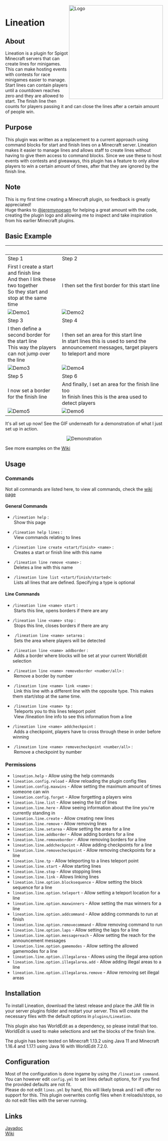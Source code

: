 <img src="img/logo.png" align="right" alt="Logo" title="Logo" width="300" height="300" />

# Lineation

## About

Lineation is a plugin for Spigot Minecraft servers that can create lines for minigames. This can make hosting events with contests for race minigames easier to manage.  
Start lines can contain players until a countdown reaches zero and they are allowed to start. The finish line then counts for players passing it and can close the lines after a certain amount of people win.  

## Purpose

This plugin was written as a replacement to a current approach using command blocks for start and finish lines on a Minecraft server. Lineation makes it easier to manage lines and allows staff to create lines without having to give them access to command blocks. Since we use these to host events with contests and giveaways, this plugin has a feature to only allow players to win a certain amount of times, after that they are ignored by the finish line. 

## Note

This is my first time creating a Minecraft plugin, so feedback is greatly appreciated!   
Huge thanks to [@jeremynoesen](https://github.com/jeremynoesen) for helping a great amount with the code, creating the plugin logo and allowing me to inspect and take inspiration from his earlier Minecraft plugins. 

## Basic Example

| <br>                                                                                                                      | <br>                                                                                                                                         |
| ------------------------------------------------------------------------------------------------------------------------- | -------------------------------------------------------------------------------------------------------------------------------------------- |
| Step 1                                                                                                                    | Step 2                                                                                                                                       |
| First I create a start and finish line<br> And then I link these two together<br> So they start and stop at the same time | I then set the first border for this start line                                                                                              |
| ![Demo1](img/demo1.png)                                                                                                   | ![Demo2](img/demo2.png)                                                                                                                      |
| Step 3                                                                                                                    | Step 4                                                                                                                                       |
| I then define a second border for the start line<br> This way the players can not jump over the line                      | I then set an area for this start line<br>In start lines this is used to send the announcement messages, target players to teleport and more |
| ![Demo3](img/demo3.png)                                                                                                   | ![Demo4](img/demo4.png)                                                                                                                      |
| Step 5                                                                                                                    | Step 6                                                                                                                                       |
| I now set a border for the finish line                                                                                    | And finally, I set an area for the finish line too<br>In finish lines this is the area used to detect players                                |
| ![Demo5](img/demo5.png)                                                                                                   | ![Demo6](img/demo6.png)                                                                                                                      |

It's all set up now! See the GIF underneath for a demonstration of what I just set up in action.

<div align="center" ><img src = "img/demo7.gif" alt="Demonstration" title="Demonstration"/></div>

See more examples on the [Wiki](https://diademiemi.github.io/Lineation/wiki/index.html)  

## Usage

### Commands

Not all commands are listed here, to view all commands, check the [wiki page](https://diademiemi.github.io/Lineation/wiki/commands.html)  

#### General Commands

-  `/lineation help` :   
   Show this page  

- `/lineation help lines` :  
   View commands relating to lines

-  `/lineation line create <start/finish> <name>` :  
   Creates a start or finish line with this name  

-  `/lineation line remove <name>` :  
   Deletes a line with this name  

-  `/lineation line list <start/finish/started>`:  
   Lists all lines that are defined. Specifying a type is optional

#### Line Commands

-  `/lineation line <name> start` :  
   Starts this line, opens borders if there are any  

- `/lineation line <name> stop` :  
   Stops this line, closes borders if there are any  

- ` /lineation line <name> setarea` :  
   Sets the area where players will be detected  

-  `/lineation line <name> addborder` :  
   Adds a border where blocks will be set at your current WorldEdit selection  

-  `/lineation line <name> removeborder <number/all>` :  
   Remove a border by number  

-  `/lineation line <name> link <name>` :  
   Link this line with a different line with the opposite type. This makes them start/stop at the same time.  

-  `/lineation line <name> tp` :  
   Teleports you to this lines teleport point  
   View /lineation line <name> info to see this information from a line

-  `/lineation line <name> addcheckpoint` :  
   Adds a checkpoint, players have to cross through these in order before winning  

-  `/lineation line <name> removecheckpoint <number/all>` :  
   Remove a checkpoint by number

### Permissions

- `lineation.help` - Allow using the help commands  
- `lineation.config.reload` - Allow reloading the plugin config files  
- `lineation.config.maxwins` - Allow setting the maximum amount of times someone can win  
- `lineation.config.forget` - Allow forgetting a players wins  
- `lineation.line.list` - Allow seeing the list of lines  
- `lineation.line.here` - Allow seeing information about the line you're currently standing in
- `lineation.line.create` - Allow creating new lines  
- `lineation.line.remove` - Allow removing lines  
- `lineation.line.setarea` - Allow setting the area for a line  
- `lineation.line.addborder` - Allow adding borders for a line  
- `lineation.line.removeborder` - Allow removing borders for a line  
- `lineation.line.addcheckpoint` - Allow adding checkpoints for a line  
- `lineation.line.removecheckpoint` - Allow removing checkpoints for a line  
- `lineation.line.tp` - Allow teleporting to a lines teleport point
- `lineation.line.start` - Allow starting lines  
- `lineation.line.stop` - Allow stopping lines  
- `lineation.line.link` - Allows linking lines
- `lineation.line.option.blocksequence` - Allow setting the block sequence for a line  
- `lineation.line.option.teleport` - Allow setting a teleport location for a line  
- `lineation.line.option.maxwinners` - Allow setting the max winners for a line  
- `lineation.line.option.addcommand` - Allow adding commands to run at finish  
- `lineation.line.option.removecommand` - Allow removing command to run  
- `lineation.line.option.laps` - Allow setting the laps for a line  
- `lineation.line.option.messagereach` - Allow setting the reach for the announcement messages  
- `lineation.line.option.gamemodes` - Allow setting the allowed gamemodes for a line  
- `lineation.line.option.illegalarea` - Allows using the illegal area option
- `lineation.line.option.illegalarea.add` - Allow adding illegal areas to a line
- `lineation.line.option.illegalarea.remove` - Allow removing set illegal areas

## Installation

To install Lineation, download the latest release and place the JAR file in your server plugins folder and restart your server. This will create the necessary files with the default options in `plugins/Lineation`.  

This plugin also has WorldEdit as a dependency, so please install that too. WorldEdit is used to make selections and set the blocks of the finish line.  

The plugin has been tested on Minecraft 1.13.2 using Java 11 and Minecraft 1.16.4 and 1.17.1 using Java 16 with WorldEdit 7.2.0.

## Configuration

Most of the configuration is done ingame by using the `/lineation command`. You can however edit `config.yml` to set lines default options, for if you find the provided defaults are not fit.  
Please do not edit `lines.yml` by hand, this will likely break and I will offer no support for this. This plugin overwrites config files when it reloads/stops, so do not edit files with the server running.

## Links

[Javadoc](https://diademiemi.github.io/Lineation/javadoc/)  
[Wiki](https://diademiemi.github.io/Lineation/wiki/index.html)  
